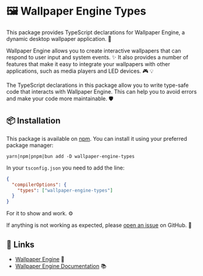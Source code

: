 # 🖼️ Wallpaper Engine Types

This package provides TypeScript declarations for Wallpaper Engine, a dynamic desktop wallpaper application. 🚀

Wallpaper Engine allows you to create interactive wallpapers that can respond to user input and system events. ✨ It also provides a number of features that make it easy to integrate your wallpapers with other applications, such as media players and LED devices. 🎮 💡

The TypeScript declarations in this package allow you to write type-safe code that interacts with Wallpaper Engine. This can help you to avoid errors and make your code more maintainable. 🛡️

## 📦 Installation

This package is available on [npm](https://www.npmjs.com/package/wallpaper-engine-types). You can install it using your preferred package manager:

`yarn|npm|pnpm|bun add -D wallpaper-engine-types`

In your `tsconfig.json` you need to add the line:

```json
{
  "compilerOptions": {
    "types": ["wallpaper-engine-types"]
  }
}
```

For it to show and work. ⚙️

If anything is not working as expected, please [open an issue](https://github.com/ultimateshadsform/wallpaper-engine/issues/new/choose) on GitHub. 🐛

## 🔗 Links

- [Wallpaper Engine](https://store.steampowered.com/app/431960/Wallpaper_Engine/) 🎨
- [Wallpaper Engine Documentation](https://docs.wallpaperengine.io/en/web/overview.html) 📚
